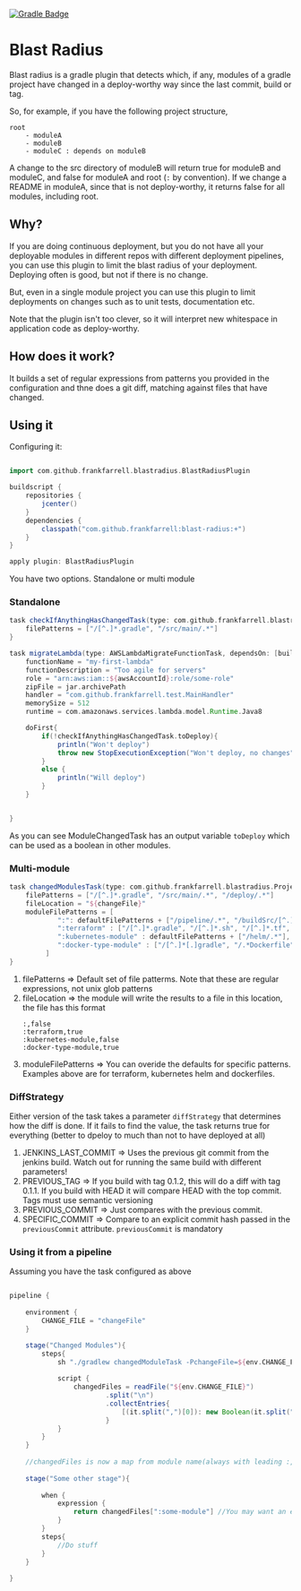 
[![Gradle Badge](https://img.shields.io/maven-metadata/v/https/plugins.gradle.org/m2/com/github/frankfarrell/blastradius/com.github.frankfarrell.blastradius.gradle.plugin/maven-metadata.xml.svg)](https://plugins.gradle.org/plugin/com.github.frankfarrell.blastradius)

# Blast Radius

Blast radius is a gradle plugin that detects which, if any, modules of a gradle project have 
changed in a deploy-worthy way since the last commit, build or tag. 

So, for example, if you have the following project structure, 
```
root
    - moduleA
    - moduleB
    - moduleC : depends on moduleB
```
A change to the src directory of moduleB will return true for moduleB and moduleC, and false for moduleA and root (`:` by convention). 
If we change a README in moduleA, since that is not deploy-worthy, it returns false for all modules, including root. 

## Why? 

If you are doing continuous deployment, but you do not have all your deployable modules in different repos
with different deployment pipelines, you can use this plugin to limit the blast radius of your deployment. Deploying often is good, but not if there is no change. 

But, even in a single module project you can use this plugin to limit deployments on changes such as to unit tests, documentation etc. 

Note that the plugin isn't too clever, so it will interpret new whitespace in application code as deploy-worthy. 

## How does it work? 

It builds a set of regular expressions from patterns you provided in the configuration and thne does a git diff, matching against files that have changed. 

## Using it

Configuring it: 
```groovy

import com.github.frankfarrell.blastradius.BlastRadiusPlugin

buildscript {   
    repositories {
        jcenter()
    }
    dependencies {
        classpath("com.github.frankfarrell:blast-radius:+")
    }
}

apply plugin: BlastRadiusPlugin
```

You have two options. Standalone or multi module

### Standalone

```groovy
task checkIfAnythingHasChangedTask(type: com.github.frankfarrell.blastradius.ModuleChangedTask){
    filePatterns = ["/[^.]*.gradle", "/src/main/.*"]
}

task migrateLambda(type: AWSLambdaMigrateFunctionTask, dependsOn: [build, checkIfAnythingHasChangedTask]) {
    functionName = "my-first-lambda"
    functionDescription = "Too agile for servers"
    role = "arn:aws:iam::${awsAccountId}:role/some-role"
    zipFile = jar.archivePath
    handler = "com.github.frankfarrell.test.MainHandler"
    memorySize = 512
    runtime = com.amazonaws.services.lambda.model.Runtime.Java8

    doFirst{
        if(!checkIfAnythingHasChangedTask.toDeploy){
            println("Won't deploy")
            throw new StopExecutionException("Won't deploy, no changes")
        }
        else {
            println("Will deploy")
        }
    }


}
```

As you can see ModuleChangedTask has an output variable `toDeploy` which can be used as a boolean in other modules. 

### Multi-module

```groovy
task changedModulesTask(type: com.github.frankfarrell.blastradius.ProjectModulesChangedTask){
    filePatterns = ["/[^.]*.gradle", "/src/main/.*", "/deploy/.*"]
    fileLocation = "${changeFile}"
    moduleFilePatterns = [
            ":": defaultFilePatterns + ["/pipeline/.*", "/buildSrc/[^.]*.gradle", "/buildSrc/src/main/.*"],
            ":terraform" : ["/[^.]*.gradle", "/[^.]*.sh", "/[^.]*.tf", "/[^.]*.tfvars"],
            ":kubernetes-module" : defaultFilePatterns + ["/helm/.*"],
            ":docker-type-module" : ["/[^.]*[.]gradle", "/.*Dockerfile", "/deploy/.*" ],
         ]
}
```
1. filePatterns => Default set of file patterms. Note that these are regular expressions, not unix glob patterns
2. fileLocation => the module will write the results to a file in this location, the file has this format
    ```csv
    :,false
    :terraform,true
    :kubernetes-module,false
    :docker-type-module,true
    ``` 
3. moduleFilePatterns => You can overide the defaults for specific patterns. Examples above are for terraform, kubernetes helm and dockerfiles. 

### DiffStrategy
Either version of the task takes a parameter `diffStrategy` that determines how the diff is done. 
If it fails to find the value, the task returns true for everything (better to dpeloy to much than not to have deployed at all)
1. JENKINS_LAST_COMMIT => Uses the previous git commit from the jenkins build. Watch out for running the same build with different parameters! 
2. PREVIOUS_TAG => If you build with tag 0.1.2, this will do a diff with tag 0.1.1. If you build with HEAD it will compare HEAD with the top commit. Tags must use semantic versioning
3. PREVIOUS_COMMIT => Just compares with the previous commit.
4. SPECIFIC_COMMIT => Compare to an explicit commit hash passed in the `previousCommit` attribute. `previousCommit` is mandatory

### Using it from a pipeline

Assuming you have the task configured as above

```groovy

pipeline {
   
    environment {
        CHANGE_FILE = "changeFile"
    }

    stage("Changed Modules"){
        steps{
            sh "./gradlew changedModuleTask -PchangeFile=${env.CHANGE_FILE}"
    
            script {
                changedFiles = readFile("${env.CHANGE_FILE}")
                        .split("\n")
                        .collectEntries{
                            [(it.split(",")[0]): new Boolean(it.split(",")[1])]
                        }
            }
        }
    }
    
    //changedFiles is now a map from module name(always with leading :, where a solo : is the root module) that can be used in following steps
    
    stage("Some other stage"){
         
        when {
            expression {
                return changedFiles[":some-module"] //You may want an elvis operator if there is a chance the module won't be present in the map
            }
        }
        steps{
            //Do stuff
        }
    }
    
}

```
